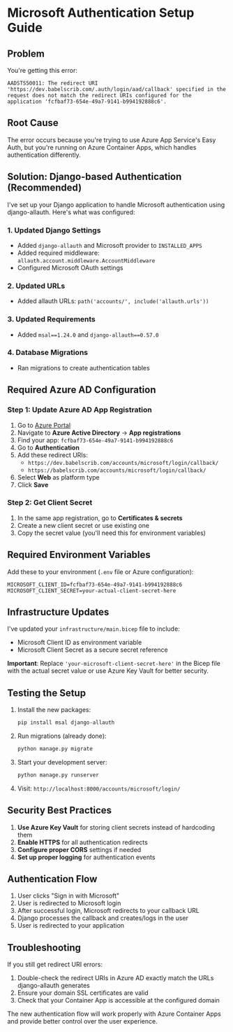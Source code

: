 # Microsoft Authentication Setup Guide

## Problem
You're getting this error:
```
AADSTS50011: The redirect URI 'https://dev.babelscrib.com/.auth/login/aad/callback' specified in the request does not match the redirect URIs configured for the application 'fcfbaf73-654e-49a7-9141-b994192888c6'.
```

## Root Cause
The error occurs because you're trying to use Azure App Service's Easy Auth, but you're running on Azure Container Apps, which handles authentication differently.

## Solution: Django-based Authentication (Recommended)

I've set up your Django application to handle Microsoft authentication using django-allauth. Here's what was configured:

### 1. Updated Django Settings
- Added `django-allauth` and Microsoft provider to `INSTALLED_APPS`
- Added required middleware: `allauth.account.middleware.AccountMiddleware`
- Configured Microsoft OAuth settings

### 2. Updated URLs
- Added allauth URLs: `path('accounts/', include('allauth.urls'))`

### 3. Updated Requirements
- Added `msal==1.24.0` and `django-allauth==0.57.0`

### 4. Database Migrations
- Ran migrations to create authentication tables

## Required Azure AD Configuration

### Step 1: Update Azure AD App Registration
1. Go to [Azure Portal](https://portal.azure.com)
2. Navigate to **Azure Active Directory** → **App registrations**
3. Find your app: `fcfbaf73-654e-49a7-9141-b994192888c6`
4. Go to **Authentication**
5. Add these redirect URIs:
   - `https://dev.babelscrib.com/accounts/microsoft/login/callback/`
   - `https://babelscrib.com/accounts/microsoft/login/callback/`
6. Select **Web** as platform type
7. Click **Save**

### Step 2: Get Client Secret
1. In the same app registration, go to **Certificates & secrets**
2. Create a new client secret or use existing one
3. Copy the secret value (you'll need this for environment variables)

## Required Environment Variables

Add these to your environment (`.env` file or Azure configuration):

```env
MICROSOFT_CLIENT_ID=fcfbaf73-654e-49a7-9141-b994192888c6
MICROSOFT_CLIENT_SECRET=your-actual-client-secret-here
```

## Infrastructure Updates

I've updated your `infrastructure/main.bicep` file to include:
- Microsoft Client ID as environment variable
- Microsoft Client Secret as a secure secret reference

**Important**: Replace `'your-microsoft-client-secret-here'` in the Bicep file with the actual secret value or use Azure Key Vault for better security.

## Testing the Setup

1. Install the new packages:
   ```bash
   pip install msal django-allauth
   ```

2. Run migrations (already done):
   ```bash
   python manage.py migrate
   ```

3. Start your development server:
   ```bash
   python manage.py runserver
   ```

4. Visit: `http://localhost:8000/accounts/microsoft/login/`

## Security Best Practices

1. **Use Azure Key Vault** for storing client secrets instead of hardcoding them
2. **Enable HTTPS** for all authentication redirects
3. **Configure proper CORS** settings if needed
4. **Set up proper logging** for authentication events

## Authentication Flow

1. User clicks "Sign in with Microsoft"
2. User is redirected to Microsoft login
3. After successful login, Microsoft redirects to your callback URL
4. Django processes the callback and creates/logs in the user
5. User is redirected to your application

## Troubleshooting

If you still get redirect URI errors:
1. Double-check the redirect URIs in Azure AD exactly match the URLs django-allauth generates
2. Ensure your domain SSL certificates are valid
3. Check that your Container App is accessible at the configured domain

The new authentication flow will work properly with Azure Container Apps and provide better control over the user experience.
